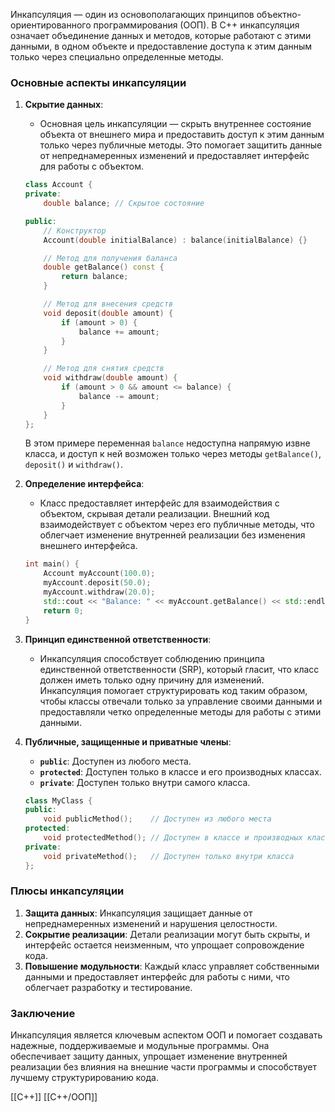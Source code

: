 Инкапсуляция — один из основополагающих принципов объектно-ориентированного программирования (ООП). В C++ инкапсуляция означает объединение данных и методов, которые работают с этими данными, в одном объекте и предоставление доступа к этим данным только через специально определенные методы.

### Основные аспекты инкапсуляции

1. **Скрытие данных**:
   - Основная цель инкапсуляции — скрыть внутреннее состояние объекта от внешнего мира и предоставить доступ к этим данным только через публичные методы. Это помогает защитить данные от непреднамеренных изменений и предоставляет интерфейс для работы с объектом.

   ```cpp
   class Account {
   private:
       double balance; // Скрытое состояние

   public:
       // Конструктор
       Account(double initialBalance) : balance(initialBalance) {}

       // Метод для получения баланса
       double getBalance() const {
           return balance;
       }

       // Метод для внесения средств
       void deposit(double amount) {
           if (amount > 0) {
               balance += amount;
           }
       }

       // Метод для снятия средств
       void withdraw(double amount) {
           if (amount > 0 && amount <= balance) {
               balance -= amount;
           }
       }
   };
   ```

   В этом примере переменная `balance` недоступна напрямую извне класса, и доступ к ней возможен только через методы `getBalance()`, `deposit()` и `withdraw()`.

2. **Определение интерфейса**:
   - Класс предоставляет интерфейс для взаимодействия с объектом, скрывая детали реализации. Внешний код взаимодействует с объектом через его публичные методы, что облегчает изменение внутренней реализации без изменения внешнего интерфейса.

   ```cpp
   int main() {
       Account myAccount(100.0);
       myAccount.deposit(50.0);
       myAccount.withdraw(20.0);
       std::cout << "Balance: " << myAccount.getBalance() << std::endl; // Output: Balance: 130.0
       return 0;
   }
   ```

3. **Принцип единственной ответственности**:
   - Инкапсуляция способствует соблюдению принципа единственной ответственности (SRP), который гласит, что класс должен иметь только одну причину для изменений. Инкапсуляция помогает структурировать код таким образом, чтобы классы отвечали только за управление своими данными и предоставляли четко определенные методы для работы с этими данными.

4. **Публичные, защищенные и приватные члены**:
   - **`public`**: Доступен из любого места.
   - **`protected`**: Доступен только в классе и его производных классах.
   - **`private`**: Доступен только внутри самого класса.

   ```cpp
   class MyClass {
   public:
       void publicMethod();    // Доступен из любого места
   protected:
       void protectedMethod(); // Доступен в классе и производных классах
   private:
       void privateMethod();   // Доступен только внутри класса
   };
   ```

### Плюсы инкапсуляции

1. **Защита данных**: Инкапсуляция защищает данные от непреднамеренных изменений и нарушения целостности.
2. **Сокрытие реализации**: Детали реализации могут быть скрыты, и интерфейс остается неизменным, что упрощает сопровождение кода.
3. **Повышение модульности**: Каждый класс управляет собственными данными и предоставляет интерфейс для работы с ними, что облегчает разработку и тестирование.

### Заключение

Инкапсуляция является ключевым аспектом ООП и помогает создавать надежные, поддерживаемые и модульные программы. Она обеспечивает защиту данных, упрощает изменение внутренней реализации без влияния на внешние части программы и способствует лучшему структурированию кода.

[[C++]]
[[C++/ООП]]
